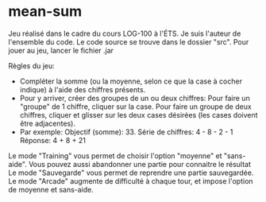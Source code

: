 # mean-sum

Jeu réalisé dans le cadre du cours LOG-100 à l'ÉTS. Je suis l'auteur de l'ensemble du code. Le code source se trouve dans le dossier "src".
Pour jouer au jeu, lancer le fichier .jar

Règles du jeu:
- Compléter la somme (ou la moyenne, selon ce que la case à cocher indique) à l'aide des chiffres présents.
- Pour y arriver, créer des groupes de un ou deux chiffres:
    Pour faire un "groupe" de 1 chiffre, cliquer sur la case.
    Pour faire un groupe de deux chiffres, cliquer et glisser sur les deux cases désirées (les cases doivent être adjacentes).
- Par exemple: 
  Objectif (somme):     33.
  Série de chiffres:    4 - 8 - 2 - 1
  Réponse:              4 + 8 + 21

Le mode "Training" vous permet de choisir l'option "moyenne" et "sans-aide". Vous pouvez aussi abandonner une partie pour connaitre le
résultat
Le mode "Sauvegarde" vous permet de reprendre une partie sauvegardée.
Le mode "Arcade" augmente de difficulté à chaque tour, et impose l'option de moyenne et sans-aide.
